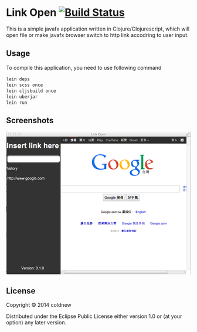 # Link Open [![Build Status](https://travis-ci.org/coldnew/link-open.svg?branch=master)](https://travis-ci.org/coldnew/link-open)

This is a simple javafx application written in Clojure/Clojurescript,
which will open file or make javafx browser switch to http link
accodring to user input.

## Usage

To compile this application, you need to use following command

    lein deps
    lein scss once
    lein cljsbuild once
    lein uberjar
    lein run

## Screenshots

![img](resources/picts/screenshot.png)

## License

Copyright © 2014 coldnew

Distributed under the Eclipse Public License either version 1.0 or (at
your option) any later version.
